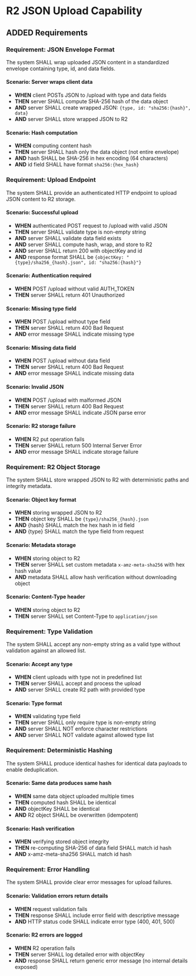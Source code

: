# R2 JSON Upload Capability

## ADDED Requirements

### Requirement: JSON Envelope Format

The system SHALL wrap uploaded JSON content in a standardized envelope containing type, id, and data fields.

#### Scenario: Server wraps client data

- **WHEN** client POSTs JSON to /upload with type and data fields
- **THEN** server SHALL compute SHA-256 hash of the data object
- **AND** server SHALL create wrapped JSON: `{type, id: "sha256:{hash}", data}`
- **AND** server SHALL store wrapped JSON to R2

#### Scenario: Hash computation

- **WHEN** computing content hash
- **THEN** server SHALL hash only the data object (not entire envelope)
- **AND** hash SHALL be SHA-256 in hex encoding (64 characters)
- **AND** id field SHALL have format `sha256:{hex_hash}`

### Requirement: Upload Endpoint

The system SHALL provide an authenticated HTTP endpoint to upload JSON content to R2 storage.

#### Scenario: Successful upload

- **WHEN** authenticated POST request to /upload with valid JSON
- **THEN** server SHALL validate type is non-empty string
- **AND** server SHALL validate data field exists
- **AND** server SHALL compute hash, wrap, and store to R2
- **AND** server SHALL return 200 with objectKey and id
- **AND** response format SHALL be `{objectKey: "{type}/sha256_{hash}.json", id: "sha256:{hash}"}`

#### Scenario: Authentication required

- **WHEN** POST /upload without valid AUTH_TOKEN
- **THEN** server SHALL return 401 Unauthorized

#### Scenario: Missing type field

- **WHEN** POST /upload without type field
- **THEN** server SHALL return 400 Bad Request
- **AND** error message SHALL indicate missing type

#### Scenario: Missing data field

- **WHEN** POST /upload without data field
- **THEN** server SHALL return 400 Bad Request
- **AND** error message SHALL indicate missing data

#### Scenario: Invalid JSON

- **WHEN** POST /upload with malformed JSON
- **THEN** server SHALL return 400 Bad Request
- **AND** error message SHALL indicate JSON parse error

#### Scenario: R2 storage failure

- **WHEN** R2 put operation fails
- **THEN** server SHALL return 500 Internal Server Error
- **AND** error message SHALL indicate storage failure

### Requirement: R2 Object Storage

The system SHALL store wrapped JSON to R2 with deterministic paths and integrity metadata.

#### Scenario: Object key format

- **WHEN** storing wrapped JSON to R2
- **THEN** object key SHALL be `{type}/sha256_{hash}.json`
- **AND** {hash} SHALL match the hex hash in id field
- **AND** {type} SHALL match the type field from request

#### Scenario: Metadata storage

- **WHEN** storing object to R2
- **THEN** server SHALL set custom metadata `x-amz-meta-sha256` with hex hash value
- **AND** metadata SHALL allow hash verification without downloading object

#### Scenario: Content-Type header

- **WHEN** storing object to R2
- **THEN** server SHALL set Content-Type to `application/json`

### Requirement: Type Validation

The system SHALL accept any non-empty string as a valid type without validation against an allowed list.

#### Scenario: Accept any type

- **WHEN** client uploads with type not in predefined list
- **THEN** server SHALL accept and process the upload
- **AND** server SHALL create R2 path with provided type

#### Scenario: Type format

- **WHEN** validating type field
- **THEN** server SHALL only require type is non-empty string
- **AND** server SHALL NOT enforce character restrictions
- **AND** server SHALL NOT validate against allowed type list

### Requirement: Deterministic Hashing

The system SHALL produce identical hashes for identical data payloads to enable deduplication.

#### Scenario: Same data produces same hash

- **WHEN** same data object uploaded multiple times
- **THEN** computed hash SHALL be identical
- **AND** objectKey SHALL be identical
- **AND** R2 object SHALL be overwritten (idempotent)

#### Scenario: Hash verification

- **WHEN** verifying stored object integrity
- **THEN** re-computing SHA-256 of data field SHALL match id hash
- **AND** x-amz-meta-sha256 SHALL match id hash

### Requirement: Error Handling

The system SHALL provide clear error messages for upload failures.

#### Scenario: Validation errors return details

- **WHEN** request validation fails
- **THEN** response SHALL include error field with descriptive message
- **AND** HTTP status code SHALL indicate error type (400, 401, 500)

#### Scenario: R2 errors are logged

- **WHEN** R2 operation fails
- **THEN** server SHALL log detailed error with objectKey
- **AND** response SHALL return generic error message (no internal details exposed)
